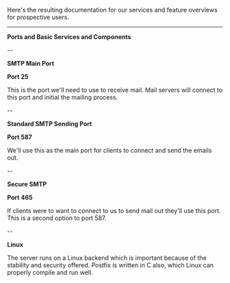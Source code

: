 Here's the resulting documentation for our services and feature overviews for prospective users.


--------------------------------------------


**Ports and Basic Services and Components**

--

**SMTP Main Port**

**Port 25**

This is the port we'll need to use to receive mail. Mail servers will connect to this port and initial the mailing process.

--

**Standard SMTP Sending Port**

**Port 587**

We'll use this as the main port for clients to connect and send the emails out.

--

**Secure SMTP**

**Port 465**

If clients were to want to connect to us to send mail out they'll use this port. This is a second option to port 587.

--

**Linux**

The server runs on a Linux backend which is important because of the stability and security offered. Postfix is written in C also, which Linux can properly compile and run well.
